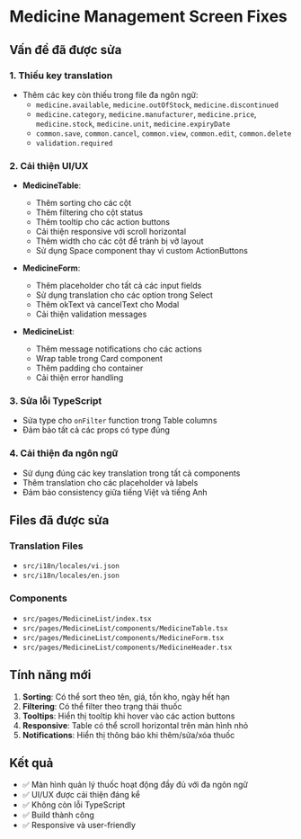 # Medicine Management Screen Fixes

## Vấn đề đã được sửa

### 1. **Thiếu key translation**
- Thêm các key còn thiếu trong file đa ngôn ngữ:
  - `medicine.available`, `medicine.outOfStock`, `medicine.discontinued`
  - `medicine.category`, `medicine.manufacturer`, `medicine.price`, `medicine.stock`, `medicine.unit`, `medicine.expiryDate`
  - `common.save`, `common.cancel`, `common.view`, `common.edit`, `common.delete`
  - `validation.required`

### 2. **Cải thiện UI/UX**
- **MedicineTable**: 
  - Thêm sorting cho các cột
  - Thêm filtering cho cột status
  - Thêm tooltip cho các action buttons
  - Cải thiện responsive với scroll horizontal
  - Thêm width cho các cột để tránh bị vỡ layout
  - Sử dụng Space component thay vì custom ActionButtons

- **MedicineForm**:
  - Thêm placeholder cho tất cả các input fields
  - Sử dụng translation cho các option trong Select
  - Thêm okText và cancelText cho Modal
  - Cải thiện validation messages

- **MedicineList**:
  - Thêm message notifications cho các actions
  - Wrap table trong Card component
  - Thêm padding cho container
  - Cải thiện error handling

### 3. **Sửa lỗi TypeScript**
- Sửa type cho `onFilter` function trong Table columns
- Đảm bảo tất cả các props có type đúng

### 4. **Cải thiện đa ngôn ngữ**
- Sử dụng đúng các key translation trong tất cả components
- Thêm translation cho các placeholder và labels
- Đảm bảo consistency giữa tiếng Việt và tiếng Anh

## Files đã được sửa

### Translation Files
- `src/i18n/locales/vi.json`
- `src/i18n/locales/en.json`

### Components
- `src/pages/MedicineList/index.tsx`
- `src/pages/MedicineList/components/MedicineTable.tsx`
- `src/pages/MedicineList/components/MedicineForm.tsx`
- `src/pages/MedicineList/components/MedicineHeader.tsx`

## Tính năng mới

1. **Sorting**: Có thể sort theo tên, giá, tồn kho, ngày hết hạn
2. **Filtering**: Có thể filter theo trạng thái thuốc
3. **Tooltips**: Hiển thị tooltip khi hover vào các action buttons
4. **Responsive**: Table có thể scroll horizontal trên màn hình nhỏ
5. **Notifications**: Hiển thị thông báo khi thêm/sửa/xóa thuốc

## Kết quả

- ✅ Màn hình quản lý thuốc hoạt động đầy đủ với đa ngôn ngữ
- ✅ UI/UX được cải thiện đáng kể
- ✅ Không còn lỗi TypeScript
- ✅ Build thành công
- ✅ Responsive và user-friendly 